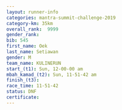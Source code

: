 ```yaml
---
layout: runner-info 
categories: mantra-summit-challenge-2019 
category-km: 35km 
overall_rank:  9999
gender_rank: 
bib: 545
first_name: Oek
last_name: Setiawan
gender: M
team_name: KULINERUN
start_(t1): Sun, 12-00-00 am
mbah_kamad_(t2): Sun, 11-51-42 am
finish_(t3): 
race_time: 11-51-42
status: DNF
certificate: 
---
```

